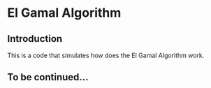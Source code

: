# El Gamal Algorithm
## Introduction
This is a code that simulates how does the El Gamal Algorithm work. 
## To be continued...
